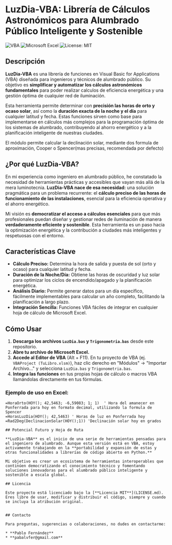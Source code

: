 # LuzDia-VBA: Librería de Cálculos Astronómicos para Alumbrado Público Inteligente y Sostenible

![VBA](https://img.shields.io/badge/Language-VBA-purple?style=flat-square)
![Microsoft Excel](https://img.shields.io/badge/Platform-Excel-green?style=flat-square)
![License: MIT](https://img.shields.io/badge/License-MIT-yellow.svg)

## Descripción

**LuzDia-VBA** es una librería de funciones en Visual Basic for Applications (VBA) diseñada para ingenieros y técnicos de alumbrado público. Su objetivo es **simplificar y automatizar los cálculos astronómicos fundamentales** para poder realizar calculos de eficiencia energética y una gestión óptima de cualquier red de iluminación.

Esta herramienta permite determinar con **precisión las horas de orto y ocaso solar**, así como la **duración exacta de la noche y el día** para cualquier latitud y fecha. Estas funciones sirven como base para implementarse en cálculos más complejos para la programación óptima de los sistemas de alumbrado, contribuyendo al ahorro energético y a la planificación inteligente de nuestras ciudades.

El módulo permite calcular la declinación solar, mediante dos formula de aproximación, Cooper o Spencer(mas precisas, recomendada por defecto)

## ¿Por qué LuzDia-VBA?

En mi experiencia como ingeniero en alumbrado público, he constatado la necesidad de herramientas prácticas y accesibles que vayan más allá de la mera luminotecnia. **LuzDia-VBA nace de esa necesidad:** una solución pragmática para un problema recurrente: el **cálculo preciso de las horas de funcionamiento de las instalaciones**, esencial para la eficiencia operativa y el ahorro energético.

Mi visión es **democratizar el acceso a cálculos esenciales** para que más profesionales puedan diseñar y gestionar redes de iluminación de manera **verdaderamente eficiente y sostenible**. Esta herramienta es un paso hacia la optimización energética y la contribución a ciudades más inteligentes y respetuosas con el entorno.

## Características Clave

* **Cálculo Preciso:** Determina la hora de salida y puesta de sol (orto y ocaso) para cualquier latitud y fecha.
* **Duración de la Noche/Día:** Obtiene las horas de oscuridad y luz solar para optimizar los ciclos de encendido/apagado y la planificación energética.
* **Análisis Diario:** Permite generar datos para un día específico, fácilmente implementables para calcular un año completo, facilitando la planificación a largo plazo.
* **Integración Sencilla:** Funciones VBA fáciles de integrar en cualquier hoja de cálculo de Microsoft Excel.

## Cómo Usar

1.  **Descarga los archivos `LuzDia.bas` y `Trigonometria.bas`** desde este repositorio.
2.  **Abre tu archivo de Microsoft Excel.**
3.  **Accede al Editor de VBA** (Alt + F11). En tu proyecto de VBA (ej. `VBAProject (TuLibro.xlsm)`), haz clic derecho en "Módulos" -> "Importar Archivo..." y selecciona `LuzDia.bas` y `Trigonometria.bas`.
4.  **Integra las funciones** en tus propias hojas de cálculo o macros VBA llamándolas directamente en tus fórmulas.

### Ejemplo de uso en Excel:

```excel
=HoraOrto(HOY(); 42,5463; -6,59083; 1; 1)  ' Hora del amanecer en Ponferrada para hoy en formato decimal, utilizando la formula de Spencer
=HorasLuzDia(HOY(); 42,5463) ' Horas de luz en Ponferrada hoy
=Rad2Deg(DeclinacionSolar(HOY();1)) 'Declinación solar hoy en grados

## Potencial Futuro y Hoja de Ruta

**LuzDia-VBA** es el inicio de una serie de herramientas pensadas para el ingeniero de alumbrado. Aunque esta versión está en VBA, estoy activamente trabajando en la **portabilidad y expansión de estas y otras funcionalidades a librerías de código abierto en Python.**

Mi objetivo es crear un ecosistema de herramientas interoperables que continúen democratizando el conocimiento técnico y fomentando soluciones innovadoras para el alumbrado público inteligente y sostenible a escala global.

## Licencia

Este proyecto está licenciado bajo la [**Licencia MIT**](LICENSE.md). Eres libre de usar, modificar y distribuir el código, siempre y cuando se incluya la atribución original.


## Contacto

Para preguntas, sugerencias o colaboraciones, no dudes en contactarme:

* **Pablo Fernández**
* **pabalvfer@gmail.com**

